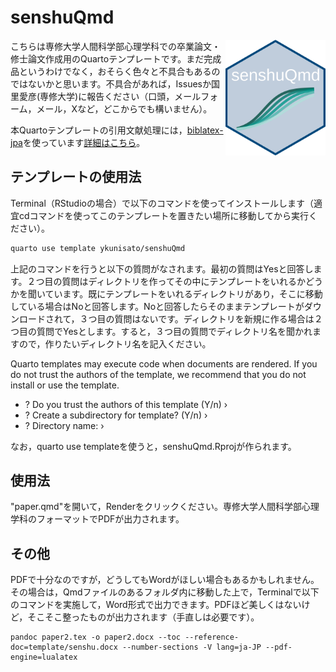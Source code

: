 # senshuQmd

<img src="style-guide/senshuQmd.png" align="right" alt="senshuQmd" width="160" />

こちらは専修大学人間科学部心理学科での卒業論文・修士論文作成用のQuartoテンプレートです。まだ完成品というわけでなく，おそらく色々と不具合もあるのではないかと思います。不具合があれば，Issuesか国里愛彦(専修大学)に報告ください（口頭，メールフォーム，メール，Xなど，どこからでも構いません）。

本Quartoテンプレートの引用文献処理には，[biblatex-jpa](https://github.com/sbtseiji/biblatex-jpa)を使っています[詳細はこちら](template/README.md)。

## テンプレートの使用法

Terminal（RStudioの場合）で以下のコマンドを使ってインストールします（適宜cdコマンドを使ってこのテンプレートを置きたい場所に移動してから実行ください）。

```bash
quarto use template ykunisato/senshuQmd
```

上記のコマンドを行うと以下の質問がなされます。最初の質問はYesと回答します。２つ目の質問はディレクトリを作ってその中にテンプレートをいれるかどうかを聞いています。既にテンプレートをいれるディレクトリがあり，そこに移動している場合はNoと回答します。Noと回答したらそのままテンプレートがダウンロードされて，３つ目の質問はないです。ディレクトリを新規に作る場合は２つ目の質問でYesとします。すると，３つ目の質問でディレクトリ名を聞かれますので，作りたいディレクトリ名を記入ください。

Quarto templates may execute code when documents are rendered. If you do not trust the authors of the template, we recommend that you do not install or 
use the template.

- ? Do you trust the authors of this template (Y/n) › 
- ? Create a subdirectory for template? (Y/n) › 
- ? Directory name: › 

なお，quarto use templateを使うと，senshuQmd.Rprojが作られます。

## 使用法

"paper.qmd"を開いて，Renderをクリックください。専修大学人間科学部心理学科のフォーマットでPDFが出力されます。

## その他

PDFで十分なのですが，どうしてもWordがほしい場合もあるかもしれません。その場合は，Qmdファイルのあるフォルダ内に移動した上で，Terminalで以下のコマンドを実施して，Word形式で出力できます。PDFほど美しくはないけど，そこそこ整ったものが出力されます（手直しは必要です）。

```
pandoc paper2.tex -o paper2.docx --toc --reference-doc=template/senshu.docx --number-sections -V lang=ja-JP --pdf-engine=lualatex
```

